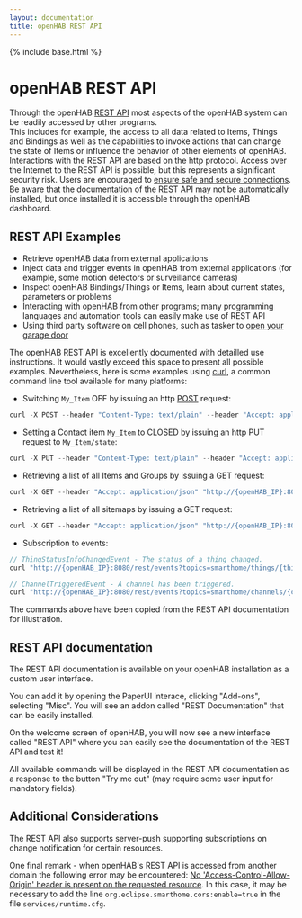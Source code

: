 ```yaml
---
layout: documentation
title: openHAB REST API
---
```


{% include base.html %}

# openHAB REST API

Through the openHAB [REST API](https://en.wikipedia.org/wiki/REST_API) most aspects of the openHAB system can be readily accessed by other programs.  
This includes for example, the access to all data related to Items, Things and Bindings as well as the capabilities to invoke actions that can change the state of Items or influence the behavior of other elements of openHAB. 
Interactions with the REST API are based on the http protocol. 
Access over the Internet to the REST API is possible, but this represents a significant security risk. 
Users are encouraged to [ensure safe and secure connections](http://docs.openhab.org/installation/security.html). 
Be aware that the documentation of the REST API may not be automatically installed, but once installed it is accessible through the openHAB dashboard. 

## REST API Examples

- Retrieve openHAB data from external applications
- Inject data and trigger events in openHAB from external applications (for example, some motion detectors or surveillance cameras)
- Inspect openHAB Bindings/Things or Items, learn about current states, parameters or problems
- Interacting with openHAB from other programs; many programming languages and automation tools can easily make use of REST API
- Using third party software on cell phones, such as tasker to [open your garage door](https://community.openhab.org/t/triggering-items-using-openhab-2s-rest-api-from-tasker/14027)

The openHAB REST API is excellently documented with detailled use instructions.
It would vastly exceed this space to present all possible examples.
Nevertheless, here is some examples using [curl](https://en.wikipedia.org/wiki/CURL), a common command line tool available for many platforms:
- Switching ```My_Item``` OFF by issuing an http [POST](https://en.wikipedia.org/wiki/POST_(HTTP)) request: 

```java
curl -X POST --header "Content-Type: text/plain" --header "Accept: application/json" -d "OFF" "http://{openHAB_IP}:8080/rest/items/My_Item"
``` 

- Setting a Contact item  ```My_Item``` to CLOSED by issuing an http PUT request to ```My_Item/state```: 

```java
curl -X PUT --header "Content-Type: text/plain" --header "Accept: application/json" -d "CLOSED" "http://{openHAB_IP}:8080/rest/items/My_Item/state"
``` 

- Retrieving a list of all Items and Groups by issuing a GET request: 

```java
curl -X GET --header "Accept: application/json" "http://{openHAB_IP}:8080/rest/items?recursive=false"
``` 

- Retrieving a list of all sitemaps by issuing a GET request:

```java
curl -X GET --header "Accept: application/json" "http://{openHAB_IP}:8080/rest/sitemaps"
```

- Subscription to events:

```java
// ThingStatusInfoChangedEvent - The status of a thing changed.
curl "http://{openHAB_IP}:8080/rest/events?topics=smarthome/things/{thingUID}/statuschanged"

// ChannelTriggeredEvent - A channel has been triggered.
curl "http://{openHAB_IP}:8080/rest/events?topics=smarthome/channels/{channelUID}/triggered"
```

The commands above have been copied from the REST API documentation for illustration. 

## REST API documentation

The REST API documentation is available on your openHAB installation as a custom user interface.

You can add it by opening the PaperUI interace, clicking "Add-ons", selecting "Misc".
You will see an addon called "REST Documentation" that can be easily installed.

On the welcome screen of openHAB, you will now see a new interface called "REST API" where you can easily see the documentation of the REST API and test it!

All available commands will be displayed in the REST API documentation as a response to the button "Try me out" (may require some user input for mandatory fields).  


## Additional Considerations

The REST API also supports server-push supporting subscriptions on change notification for certain resources.

One final remark - when openHAB's REST API is accessed from another domain the following error may be encountered: [No 'Access-Control-Allow-Origin' header is present on the requested resource](https://community.openhab.org/t/cors-problem-at-rest-api/3712/10). 
In this case, it may be necessary to add the line `org.eclipse.smarthome.cors:enable=true` in the file `services/runtime.cfg`.
